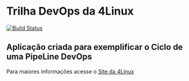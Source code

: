 # Trilha DevOps da 4Linux

<!-- Altere a Flag abaixo com sua URL do Travis -->
[![Build Status](https://travis-ci.com/fgstaffa/DevOpsLab-HelloWorld.svg?branch=master)](https://travis-ci.com/fgstaffa/DevOpsLab-HelloWorld)

## Aplicação criada para exemplificar o Ciclo de uma PipeLine DevOps


Para maiores informações acesse o [Site da 4Linux](https://www.4linux.com.br/cursos/devops)
